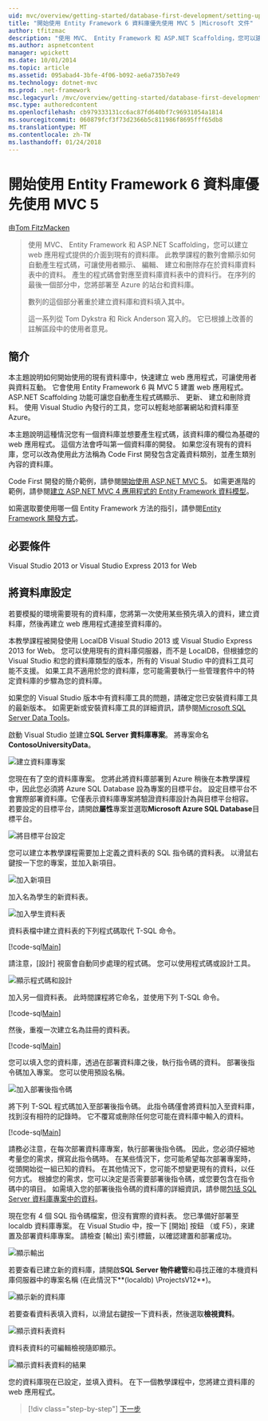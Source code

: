 ```yaml
---
uid: mvc/overview/getting-started/database-first-development/setting-up-database
title: "開始使用 Entity Framework 6 資料庫優先使用 MVC 5 |Microsoft 文件"
author: tfitzmac
description: "使用 MVC、 Entity Framework 和 ASP.NET Scaffolding，您可以建立 web 應用程式提供的介面到現有的資料庫。 此教學課程里..."
ms.author: aspnetcontent
manager: wpickett
ms.date: 10/01/2014
ms.topic: article
ms.assetid: 095abad4-3bfe-4f06-b092-ae6a735b7e49
ms.technology: dotnet-mvc
ms.prod: .net-framework
msc.legacyurl: /mvc/overview/getting-started/database-first-development/setting-up-database
msc.type: authoredcontent
ms.openlocfilehash: cb979333131cc6ac87fd640bf7c96931054a1814
ms.sourcegitcommit: 060879fcf3f73d2366b5c811986f8695fff65db8
ms.translationtype: MT
ms.contentlocale: zh-TW
ms.lasthandoff: 01/24/2018
---
```

<a name="getting-started-with-entity-framework-6-database-first-using-mvc-5"></a>開始使用 Entity Framework 6 資料庫優先使用 MVC 5
====================
由[Tom FitzMacken](https://github.com/tfitzmac)

> 使用 MVC、 Entity Framework 和 ASP.NET Scaffolding，您可以建立 web 應用程式提供的介面到現有的資料庫。 此教學課程的數列會顯示如何自動產生程式碼，可讓使用者顯示、 編輯、 建立和刪除存在於資料庫資料表中的資料。 產生的程式碼會對應至資料庫資料表中的資料行。 在序列的最後一個部分中，您將部署至 Azure 的站台和資料庫。
> 
> 數列的這個部分著重於建立資料庫和資料填入其中。
> 
> 這一系列從 Tom Dykstra 和 Rick Anderson 寫入的。 它已根據上改善的註解區段中的使用者意見。


## <a name="introduction"></a>簡介

本主題說明如何開始使用的現有資料庫中，快速建立 web 應用程式，可讓使用者與資料互動。 它會使用 Entity Framework 6 與 MVC 5 建置 web 應用程式。 ASP.NET Scaffolding 功能可讓您自動產生程式碼顯示、 更新、 建立和刪除資料。 使用 Visual Studio 內發行的工具，您可以輕鬆地部署網站和資料庫至 Azure。

本主題說明這種情況您有一個資料庫並想要產生程式碼，該資料庫的欄位為基礎的 web 應用程式。 這個方法會呼叫第一個資料庫的開發。 如果您沒有現有的資料庫，您可以改為使用此方法稱為 Code First 開發包含定義資料類別，並產生類別內容的資料庫。

Code First 開發的簡介範例，請參閱[開始使用 ASP.NET MVC 5](../introduction/getting-started.md)。 如需更進階的範例，請參閱[建立 ASP.NET MVC 4 應用程式的 Entity Framework 資料模型](../getting-started-with-ef-using-mvc/creating-an-entity-framework-data-model-for-an-asp-net-mvc-application.md)。

如需選取要使用哪一個 Entity Framework 方法的指引，請參閱[Entity Framework 開發方式](https://msdn.microsoft.com/library/ms178359.aspx#dbfmfcf)。

## <a name="prerequisites"></a>必要條件

Visual Studio 2013 or Visual Studio Express 2013 for Web

## <a name="set-up-the-database"></a>將資料庫設定

若要模擬的環境需要現有的資料庫，您將第一次使用某些預先填入的資料，建立資料庫，然後再建立 web 應用程式連接至資料庫的。

本教學課程被開發使用 LocalDB Visual Studio 2013 或 Visual Studio Express 2013 for Web。 您可以使用現有的資料庫伺服器，而不是 LocalDB，但根據您的 Visual Studio 和您的資料庫類型的版本，所有的 Visual Studio 中的資料工具可能不支援。 如果工具不適用於您的資料庫，您可能需要執行一些管理套件中的特定資料庫的步驟為您的資料庫。

如果您的 Visual Studio 版本中有資料庫工具的問題，請確定您已安裝資料庫工具的最新版本。 如需更新或安裝資料庫工具的詳細資訊，請參閱[Microsoft SQL Server Data Tools](https://msdn.microsoft.com/data/hh297027)。

啟動 Visual Studio 並建立**SQL Server 資料庫專案**。 將專案命名**ContosoUniversityData**。

![建立資料庫專案](setting-up-database/_static/image1.png)

您現在有了空的資料庫專案。 您將此將資料庫部署到 Azure 稍後在本教學課程中，因此您必須將 Azure SQL Database 設為專案的目標平台。 設定目標平台不會實際部署資料庫。它僅表示資料庫專案將驗證資料庫設計為與目標平台相容。 若要設定的目標平台，請開啟**屬性**專案並選取**Microsoft Azure SQL Database**目標平台。

![將目標平台設定](setting-up-database/_static/image2.png)

您可以建立本教學課程需要加上定義之資料表的 SQL 指令碼的資料表。 以滑鼠右鍵按一下您的專案，並加入新項目。

![加入新項目](setting-up-database/_static/image3.png)

加入名為學生的新資料表。

![加入學生資料表](setting-up-database/_static/image4.png)

資料表檔中建立資料表的下列程式碼取代 T-SQL 命令。

[!code-sql[Main](setting-up-database/samples/sample1.sql)]

請注意，[設計] 視窗會自動同步處理的程式碼。 您可以使用程式碼或設計工具。

![顯示程式碼和設計](setting-up-database/_static/image5.png)

加入另一個資料表。 此時間課程將它命名，並使用下列 T-SQL 命令。

[!code-sql[Main](setting-up-database/samples/sample2.sql)]

然後，重複一次建立名為註冊的資料表。

[!code-sql[Main](setting-up-database/samples/sample3.sql)]

您可以填入您的資料庫，透過在部署資料庫之後，執行指令碼的資料。 部署後指令碼加入專案。 您可以使用預設名稱。

![加入部署後指令碼](setting-up-database/_static/image6.png)

將下列 T-SQL 程式碼加入至部署後指令碼。 此指令碼僅會將資料加入至資料庫，找到沒有相符的記錄時。 它不覆寫或刪除任何您可能在資料庫中輸入的資料。

[!code-sql[Main](setting-up-database/samples/sample4.sql)]

請務必注意，在每次部署資料庫專案，執行部署後指令碼。 因此，您必須仔細地考量您的需求，撰寫此指令碼時。 在某些情況下，您可能希望每次部署專案時，從頭開始從一組已知的資料。 在其他情況下，您可能不想變更現有的資料，以任何方式。 根據您的需求，您可以決定是否需要部署後指令碼，或您要包含在指令碼中的項目。 如需填入您的部署後指令碼的資料庫的詳細資訊，請參閱[包括 SQL Server 資料庫專案中的資料](https://blogs.msdn.com/b/ssdt/archive/2012/02/02/including-data-in-an-sql-server-database-project.aspx)。

現在您有 4 個 SQL 指令碼檔案，但沒有實際的資料表。 您已準備好部署至 localdb 資料庫專案。 在 Visual Studio 中，按一下 [開始] 按鈕 （或 F5），來建置及部署資料庫專案。 請檢查 [輸出] 索引標籤，以確認建置和部署成功。

![顯示輸出](setting-up-database/_static/image7.png)

若要查看已建立新的資料庫，請開啟**SQL Server 物件總管**和尋找正確的本機資料庫伺服器中的專案名稱 (在此情況下**(localdb) \ProjectsV12**)。

![顯示新的資料庫](setting-up-database/_static/image8.png)

若要查看資料表填入資料，以滑鼠右鍵按一下資料表，然後選取**檢視資料**。

![顯示資料表資料](setting-up-database/_static/image9.png)

資料表資料的可編輯檢視隨即顯示。

![顯示資料表資料的結果](setting-up-database/_static/image10.png)

您的資料庫現在已設定，並填入資料。 在下一個教學課程中，您將建立資料庫的 web 應用程式。

>[!div class="step-by-step"]
[下一步](creating-the-web-application.md)
